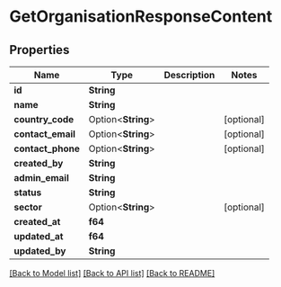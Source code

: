 # GetOrganisationResponseContent

## Properties

Name | Type | Description | Notes
------------ | ------------- | ------------- | -------------
**id** | **String** |  | 
**name** | **String** |  | 
**country_code** | Option<**String**> |  | [optional]
**contact_email** | Option<**String**> |  | [optional]
**contact_phone** | Option<**String**> |  | [optional]
**created_by** | **String** |  | 
**admin_email** | **String** |  | 
**status** | **String** |  | 
**sector** | Option<**String**> |  | [optional]
**created_at** | **f64** |  | 
**updated_at** | **f64** |  | 
**updated_by** | **String** |  | 

[[Back to Model list]](../README.md#documentation-for-models) [[Back to API list]](../README.md#documentation-for-api-endpoints) [[Back to README]](../README.md)


